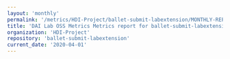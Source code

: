 ```yaml
---
layout: 'monthly'
permalink: '/metrics/HDI-Project/ballet-submit-labextension/MONTHLY-REPORT-2020-04-01/'
title: 'DAI Lab OSS Metrics Metrics report for ballet-submit-labextension | MONTHLY-REPORT-2020-04-01'
organization: 'HDI-Project'
repository: 'ballet-submit-labextension'
current_date: '2020-04-01'
---
```

